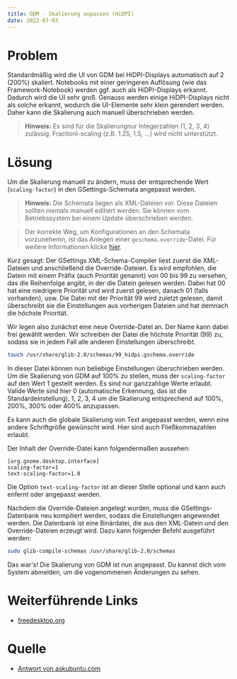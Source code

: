 ```yaml
---
title: GDM - Skalierung anpassen (HiDPI)
date: 2022-07-03
---
```


# Problem

Standardmäßig wird die UI von GDM bei HiDPI-Displays automatisch auf 2 (200%)
skaliert. Notebooks mit einer geringeren Auflösung (wie das Framework-Notebook)
werden ggf. auch als HiDPI-Displays erkannt. Dadurch wird die UI sehr groß.
Genauso werden einige HiDPI-Displays nicht als solche erkannt, wodurch die
UI-Elemente sehr klein gerendert werden.
Daher kann die Skalierung auch manuell überschrieben werden.

> **Hinweis:** Es sind für die Skalierungnur Integerzahlen (1, 2, 3, 4)
> zulässig.
> Fractionl-scaling (z.B. 1.25, 1.5, ...) wird nicht unterstützt.


# Lösung

Um die Skalierung manuell zu ändern, muss der entsprechende Wert
(`scaling-factor`) in den GSettings-Schemata angepasst werden.

> **Hinweis:** Die Schemata liegen als XML-Dateien vor. Diese Dateien sollten
> niemals manuell editiert werden. Sie können vom Betriebssystem bei
> einem Update überschrieben werden.

> Der korrekte Weg, um Konfigurationen an den Schemata vorzunehemn, ist das
> Anlegen einer `geschema.override`-Datei.
> Für weitere Informationen klicke [hier][freedesktop.org].

Kurz gesagt: Der GSettings XML-Schema-Compiler liest zuerst die XML-Dateien und
anschließend die Override-Dateien.
Es wird empfohlen, die Datein mit einem Präfix (auch Priorität genannt) von 00
bis 99 zu versehen, das die Reihenfolge angibt, in der die Datein gelesen
werden. Dabei hat 00 hat eine niedrigere Priorität und wird zuerst gelesen,
danach 01 (falls vorhanden), usw. Die Datei mit der Priorität 99 wird zuletzt
gelesen, damit überschreibt sie die Einstellungen aus vorherigen Dateien und
hat demnach die höchste Priorität. 

Wir legen also zunächst eine neue Override-Datei an. Der Name kann dabei frei
gewählt werden. Wir schreiben der Datei die höchste Priorität (99) zu, sodass
sie in jedem Fall alle anderen Einstellungen überschreibt.
```sh
touch /usr/share/glib-2.0/schemas/99_hidpi.gschema.override
```
In dieser Datei können nun beliebige Einstellungen überschrieben werden. Um die
Skalierung von GDM auf 100% zu stellen, muss der `scaling-factor` auf den Wert
1 gestellt werden. Es sind nur ganzzahlige Werte erlaubt. Valide Werte sind
hier 0 (automatische Erkennung, das ist die Standardeinstellung), 1, 2, 3,
4 um die Skalierung entsprechend auf 100%, 200%, 300% oder 400% anzupassen.

Es kann auch die globale Skalierung von Text angepasst werden, wenn eine andere
Schriftgröße gewünscht wird. Hier sind auch Fließkommazahlen erlaubt.

Der Inhalt der Override-Datei kann folgendermaßen aussehen:
```
[org.gnome.desktop.interface]
scaling-factor=1
text-scaling-factor=1.0
```
Die Option `text-scaling-factor` ist an dieser Stelle optional und kann
auch enfernt oder angepasst werden.

Nachdem die Override-Dateien angelegt wurden, muss die GSettings-Datenbank
neu kompiliert werden, sodass die Einstellungen angewendet werden.
Die Datenbank ist eine Binärdatei, die aus den XML-Datein und den
Override-Dateien erzeugt wird.
Dazu kann folgender Befehl ausgeführt werden:
```sh
sudo glib-compile-schemas /usr/share/glib-2.0/schemas
```

Das war's! Die Skalierung von GDM ist nun angepasst. Du kannst dich vom System
abmelden, um die vogenommenen Änderungen zu sehen.


# Weiterführende Links

- [freedesktop.org][freedesktop.org]


# Quelle 

- [Antwort von askubuntu.com][askubuntu.com]

[askubuntu.com]: https://askubuntu.com/a/1378987
[freedesktop.org]: https://www.freedesktop.org/software/gstreamer-sdk/data/docs/2012.5/gio/glib-compile-schemas.html
